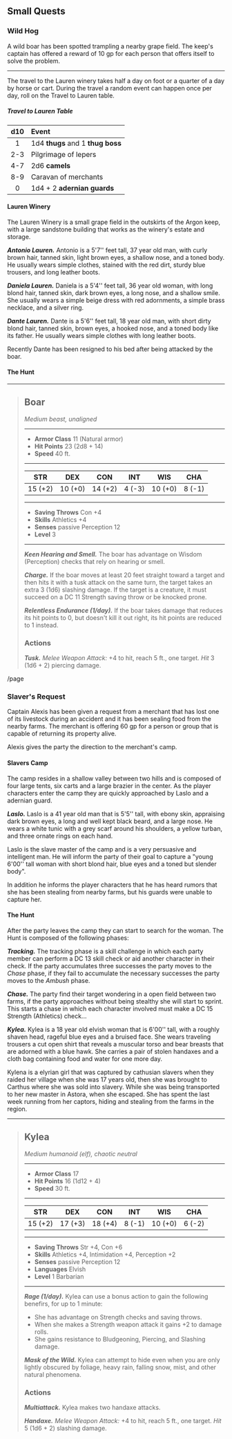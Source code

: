 ## Small Quests


### Wild Hog
A wild boar has been spotted trampling a nearby grape field. The keep's captain has offered a reward of 10 gp for each person that offers itself to solve the problem.
___
The travel to the Lauren winery takes half a day on foot or a quarter of a day by horse or cart. During the travel a random event can happen once per day, roll on the Travel to Lauren table.

##### Travel to Lauren Table
| d10 | Event                             |
|:---:|:----------------------------------|
|  1  | 1d4 **thugs** and 1 **thug boss** |
| 2-3 | Pilgrimage of lepers              |
| 4-7 | 2d6 **camels**                    |
| 8-9 | Caravan of merchants              |
|  0  | 1d4 + 2 **adernian guards**       |


#### Lauren Winery
The Lauren Winery is a small grape field in the outskirts of the Argon keep, with a large sandstone building that works as the winery's estate and storage.

***Antonio Lauren.***
Antonio is a 5'7'' feet tall, 37 year old man, with curly brown hair, tanned skin, light brown eyes, a shallow nose, and a toned body. He usually wears simple clothes, stained with the red dirt, sturdy blue trousers, and long leather boots.

***Daniela Lauren.***
Daniela is a 5'4'' feet tall, 36 year old woman, with long blond hair, tanned skin, dark brown eyes, a long nose, and a shallow smile. She usually wears a simple beige dress with red adornments, a simple brass necklace, and a silver ring.

***Dante Lauren.***
Dante is a 5'6'' feet tall, 18 year old man, with short dirty blond hair, tanned skin, brown eyes, a hooked nose, and a toned body like its father. He usually wears simple clothes with long leather boots.

Recently Dante has been resigned to his bed after being attacked by the boar.


#### The Hunt

___
> ## Boar
>*Medium beast, unaligned*
> ___
> - **Armor Class** 11 (Natural armor)
> - **Hit Points** 23 (2d8 + 14)
> - **Speed** 40 ft.
>___
>|   STR   |   DEX   |   CON   |   INT   |   WIS   |   CHA   |
>|:-------:|:-------:|:-------:|:-------:|:-------:|:-------:|
>| 15 (+2) | 10 (+0) | 14 (+2) |  4 (-3) | 10 (+0) |  8 (-1) |
>___
> - **Saving Throws** Con +4
> - **Skills** Athletics +4
> - **Senses** passive Perception 12
> - **Level** 3
> ___
> ***Keen Hearing and Smell.*** The boar has advantage on Wisdom (Perception) checks that rely on hearing or smell.
>
> ***Charge.*** If the boar moves at least 20 feet straight toward a target and then hits it with a tusk attack on the same turn, the target takes an extra 3 (1d6) slashing damage. If the target is a creature, it must succeed on a DC 11 Strength saving throw or be knocked prone.
>
> ***Relentless Endurance (1/day).*** If the boar takes damage that reduces its hit points to 0, but doesn't kill it out right, its hit points are reduced to 1 instead.  
>
>
> ### Actions
> ***Tusk.*** *Melee Weapon Attack:* +4 to hit, reach 5 ft., one target. *Hit* 3 (1d6 + 2) piercing damage.
>

/page

### Slaver's Request
Captain Alexis has been given a request from a merchant that has lost one of its livestock during an accident and it has been sealing food from the nearby farms. The merchant is offering 60 gp for a person or group that is capable of returning its property alive.

Alexis gives the party the direction to the merchant's camp.


#### Slavers Camp
The camp resides in a shallow valley between two hills and is composed of four large tents, six carts and a large brazier in the center. As the player characters enter the camp they are quickly approached by Laslo and a adernian guard.

***Laslo.***
Laslo is a 41 year old man that is 5'5'' tall, with ebony skin, appraising dark brown eyes, a long and well kept black beard, and a large nose. He wears a white tunic with a grey scarf around his shoulders, a yellow turban, and three ornate rings on each hand.

Laslo is the slave master of the camp and is a very persuasive and intelligent man. He will inform the party of their goal to capture a "young 6'00'' tall woman with short blond hair, blue eyes and a toned but slender body".

In addition he informs the player characters that he has heard rumors that she has been stealing from nearby farms, but his guards were unable to capture her.


#### The Hunt
After the party leaves the camp they can start to search for the woman. The Hunt is composed of the following phases:

***Tracking.***
The tracking phase is a skill challenge in which each party member can perform a DC 13 skill check or aid another character in their check. If the party accumulates three successes the party moves to the *Chase* phase, if they fail to accumulate the necessary successes the party moves to the *Ambush* phase.

***Chase.***
The party find their target wondering in a open field between two farms, if the party approaches without being stealthy she will start to sprint. This starts a chase in which each character involved must make a DC 15 Strength (Athletics) check...


***Kylea.***
Kylea is a 18 year old elvish woman that is 6'00'' tall, with a roughly shaven head, rageful blue eyes and a bruised face. She wears traveling trousers a cut open shirt that reveals a muscular torso and bear breasts that are adorned with a blue hawk. She carries a pair of stolen handaxes and a cloth bag containing food and water for one more day.

Kylena is a elyrian girl that was captured by cathusian slavers when they raided her village when she was 17 years old, then she was brought to Carthus where she was sold into slavery. While she was being transported to her new master in Astora, when she escaped. She has spent the last week running from her captors, hiding and stealing from the farms in the region. 

___
> ## Kylea
>*Medium humanoid (elf), chaotic neutral*
> ___
> - **Armor Class** 17
> - **Hit Points** 16 (1d12 + 4)
> - **Speed** 30 ft.
>___
>|   STR   |   DEX   |   CON   |   INT   |   WIS   |   CHA   |
>|:-------:|:-------:|:-------:|:-------:|:-------:|:-------:|
>| 15 (+2) | 17 (+3) | 18 (+4) |  8 (-1) | 10 (+0) |  6 (-2) |
>___
> - **Saving Throws** Str +4, Con +6
> - **Skills** Athletics +4, Intimidation +4, Perception +2
> - **Senses** passive Perception 12
> - **Languages** Elvish
> - **Level** 1 Barbarian
> ___
> ***Rage (1/day).*** 
> Kylea can use a bonus action to gain the following benefirs, for up to 1 minute:
> - She has advantage on Strength checks and saving throws.
> - When she makes a Strength weapon attack it gains +2 to damage rolls.
> - She gains resistance to Bludgeoning, Piercing, and Slashing damage.
>
> ***Mask of the Wild.***
> Kylea can attempt to hide even when you are only lightly obscured by foliage, heavy rain, falling snow, mist, and other natural phenomena. 
>
>
> ### Actions
> ***Multiattack.*** Kylea makes two handaxe attacks.
>
> ***Handaxe.*** *Melee Weapon Attack:* +4 to hit, reach 5 ft., one target. *Hit* 5 (1d6 + 2) slashing damage. 
>

